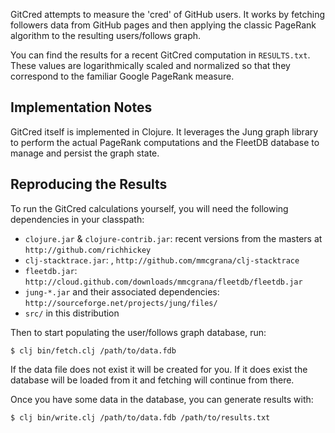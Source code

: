 GitCred attempts to measure the 'cred' of GitHub users. It works by fetching followers data from GitHub pages and then applying the classic PageRank algorithm to the resulting users/follows graph.

You can find the results for a recent GitCred computation in `RESULTS.txt`. These values are logarithmically scaled and normalized so that they correspond to the familiar Google PageRank measure.

Implementation Notes
--------------------

GitCred itself is implemented in Clojure. It leverages the Jung graph library to perform the actual PageRank computations and the FleetDB database to manage and persist the graph state.

Reproducing the Results
-----------------------

To run the GitCred calculations yourself, you will need the following dependencies in your classpath:

* `clojure.jar` & `clojure-contrib.jar`: recent versions from the masters at `http://github.com/richhickey`
* `clj-stacktrace.jar`: , `http://github.com/mmcgrana/clj-stacktrace`
* `fleetdb.jar`: `http://cloud.github.com/downloads/mmcgrana/fleetdb/fleetdb.jar`
* `jung-*.jar` and their associated dependencies: `http://sourceforge.net/projects/jung/files/`
* `src/` in this distribution

Then to start populating the user/follows graph database, run:

    $ clj bin/fetch.clj /path/to/data.fdb

If the data file does not exist it will be created for you. If it does exist the database will be loaded from it and fetching will continue from there.

Once you have some data in the database, you can generate results with:

    $ clj bin/write.clj /path/to/data.fdb /path/to/results.txt

